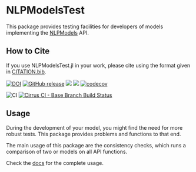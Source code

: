 # NLPModelsTest

This package provides testing facilities for developers of models implementing the [NLPModels](https://github.com/JuliaSmoothOptimizers/NLPModels.jl) API.

## How to Cite

If you use NLPModelsTest.jl in your work, please cite using the format given in [CITATION.bib](https://github.com/JuliaSmoothOptimizers/NLPModelsTest.jl/blob/master/CITATION.bib).

[![DOI](https://zenodo.org/badge/DOI/---.svg)](https://doi.org/---)
[![GitHub release](https://img.shields.io/github/release/JuliaSmoothOptimizers/NLPModelsTest.jl.svg)](https://github.com/JuliaSmoothOptimizers/NLPModelsTest.jl/releases/latest)
[![](https://img.shields.io/badge/docs-stable-3f51b5.svg)](https://JuliaSmoothOptimizers.github.io/NLPModelsTest.jl/stable)
[![](https://img.shields.io/badge/docs-latest-3f51b5.svg)](https://JuliaSmoothOptimizers.github.io/NLPModelsTest.jl/dev)
[![codecov](https://codecov.io/gh/JuliaSmoothOptimizers/NLPModelsTest.jl/branch/master/graph/badge.svg)](https://codecov.io/gh/JuliaSmoothOptimizers/NLPModelsTest.jl)

![CI](https://github.com/JuliaSmoothOptimizers/NLPModelsTest.jl/workflows/CI/badge.svg?branch=master)
[![Cirrus CI - Base Branch Build Status](https://img.shields.io/cirrus/github/JuliaSmoothOptimizers/NLPModelsTest.jl?logo=Cirrus%20CI)](https://cirrus-ci.com/github/JuliaSmoothOptimizers/NLPModelsTest.jl)

## Usage

During the development of your model, you might find the need for more robust tests.
This package provides problems and functions to that end.

The main usage of this package are the consistency checks, which runs a comparison of two or models on all API functions.

Check the [docs](https://JuliaSmoothOptimizers.github.io/NLPModelsTest.jl/dev) for the complete usage.